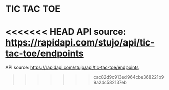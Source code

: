 # TIC TAC TOE #
<<<<<<< HEAD
API source: https://rapidapi.com/stujo/api/tic-tac-toe/endpoints
=======
API source: https://rapidapi.com/stujo/api/tic-tac-toe/endpoints
>>>>>>> cac82d9c913ed964cbe368221b99a24c582137eb
